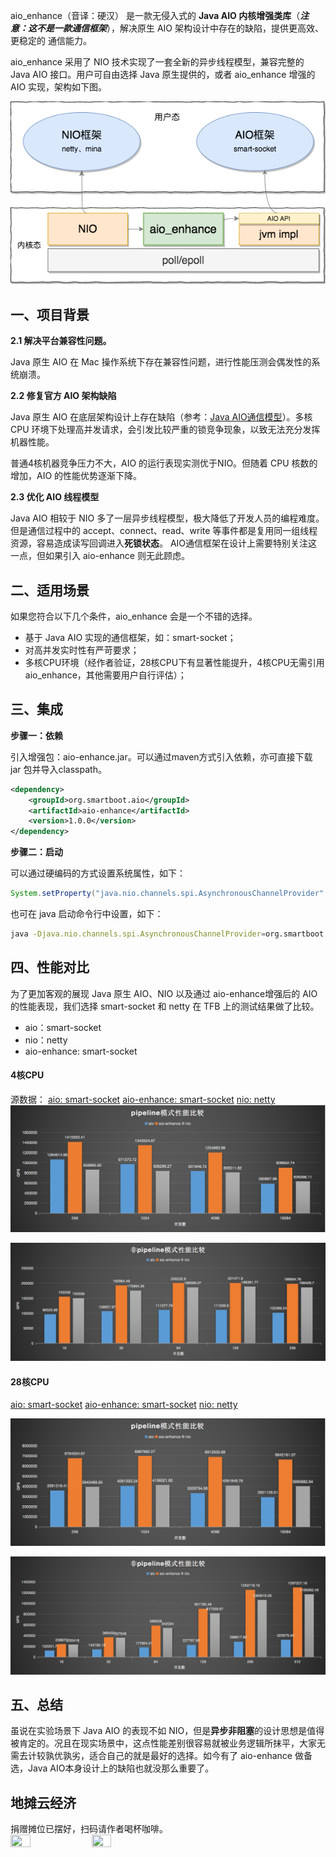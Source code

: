 aio_enhance（音译：硬汉） 是一款无侵入式的 **Java AIO 内核增强类库**（***注意：这不是一款通信框架***），解决原生 AIO 架构设计中存在的缺陷，提供更高效、更稳定的 通信能力。

aio_enhance 采用了 NIO 技术实现了一套全新的异步线程模型，兼容完整的 Java AIO 接口。用户可自由选择 Java 原生提供的，或者 aio_enhance 增强的 AIO 实现，架构如下图。

![](framework.png)

## 一、项目背景

**2.1 解决平台兼容性问题。**

Java 原生 AIO 在 Mac 操作系统下存在兼容性问题，进行性能压测会偶发性的系统崩溃。

**2.2 修复官方 AIO 架构缺陷**

 Java 原生 AIO 在底层架构设计上存在缺陷（参考：[Java AIO通信模型](http://openjdk.java.net/projects/nio/resources/AsynchronousIo.html)）。多核 CPU 环境下处理高并发请求，会引发比较严重的锁竞争现象，以致无法充分发挥机器性能。

普通4核机器竞争压力不大，AIO 的运行表现实测优于NIO。但随着 CPU 核数的增加，AIO 的性能优势逐渐下降。

**2.3 优化 AIO 线程模型**

Java AIO 相较于 NIO 多了一层异步线程模型，极大降低了开发人员的编程难度。但是通信过程中的 accept、connect、read、write 等事件都是复用同一组线程资源，容易造成读写回调进入**死锁状态**。 AIO通信框架在设计上需要特别关注这一点，但如果引入 aio-enhance 则无此顾虑。

## 二、适用场景

如果您符合以下几个条件，aio_enhance 会是一个不错的选择。

- 基于 Java AIO 实现的通信框架，如：smart-socket；
- 对高并发实时性有严苛要求；
- 多核CPU环境（经作者验证，28核CPU下有显著性能提升，4核CPU无需引用aio_enhance，其他需要用户自行评估）；

## 三、集成

**步骤一：依赖**

引入增强包：aio-enhance.jar。可以通过maven方式引入依赖，亦可直接下载 jar 包并导入classpath。

```xml
<dependency>
	<groupId>org.smartboot.aio</groupId>
	<artifactId>aio-enhance</artifactId>
	<version>1.0.0</version>
</dependency>
```



**步骤二：启动**

可以通过硬编码的方式设置系统属性，如下：

```java
System.setProperty("java.nio.channels.spi.AsynchronousChannelProvider", "org.smartboot.aio.EnhanceAsynchronousChannelProvider");
```

也可在 java 启动命令行中设置，如下：

```bash
java -Djava.nio.channels.spi.AsynchronousChannelProvider=org.smartboot.aio.EnhanceAsynchronousChannelProvider xxx.jar
```

## 四、性能对比
为了更加客观的展现 Java 原生 AIO、NIO 以及通过 aio-enhance增强后的 AIO 的性能表现，我们选择 smart-socket 和 netty 在 TFB 上的测试结果做了比较。

- aio：smart-socket
- nio：netty
- aio-enhance: smart-socket

#### 4核CPU

源数据：
[aio: smart-socket](https://tfb-status.techempower.com/unzip/results.2020-05-12-10-17-17-253.zip/mnt/tfb/FrameworkBenchmarks/results/20200508003757/smart-socket) 
[aio-enhance: smart-socket](https://tfb-status.techempower.com/unzip/results.2020-06-12-13-47-41-338.zip/mnt/tfb/FrameworkBenchmarks/results/20200608003827/smart-socket)
[nio: netty](https://tfb-status.techempower.com/unzip/results.2020-06-12-13-47-41-338.zip/mnt/tfb/FrameworkBenchmarks/results/20200608003827/netty)
![](images/4c_pipeline.png)

![](images/4c_not_pipeline.png)

#### 28核CPU

[aio: smart-socket](https://tfb-status.techempower.com/unzip/results.2020-06-05-01-19-47-523.zip/results/20200531232959/smart-socket) 
[aio-enhance: smart-socket](https://tfb-status.techempower.com/unzip/results.2020-06-14-07-26-26-766.zip/results/20200610023935/smart-socket)
[nio: netty](https://tfb-status.techempower.com/unzip/results.2020-06-14-07-26-26-766.zip/results/20200610023935/netty)

![](images/28c_pipeline.png)

![](images/28c_not_pipeline.png)

## 五、总结

虽说在实验场景下 Java AIO 的表现不如 NIO，但是**异步非阻塞**的设计思想是值得被肯定的。况且在现实场景中，这点性能差别很容易就被业务逻辑所抹平，大家无需去计较孰优孰劣，适合自己的就是最好的选择。如今有了 aio-enhance 做备选，Java AIO本身设计上的缺陷也就没那么重要了。

## 地摊云经济
捐赠摊位已摆好，扫码请作者喝杯咖啡。  
<img src="https://smartboot.gitee.io/book/images/wx.jpg" height="25%" width="25%"/>
<img src="https://smartboot.gitee.io/book/images/alipay.jpg" height="25%" width="25%"/>


